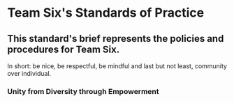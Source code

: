 # Team Six's Standards of Practice

## This standard's brief represents the policies and procedures for Team Six.

In short: be nice, be respectful, be mindful and last but not least, community over individual.

### Unity from Diversity through Empowerment
